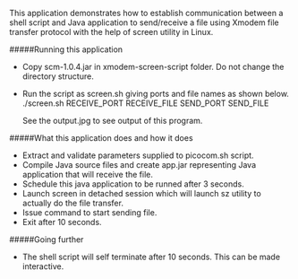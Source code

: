 This application demonstrates how to establish communication between a shell script and 
Java application to send/receive a file using Xmodem file transfer protocol with the help 
of screen utility in Linux.

#####Running this application
- Copy scm-1.0.4.jar in xmodem-screen-script folder. Do not change the directory structure.
- Run the script as screen.sh giving ports and file names as shown below. 
  ./screen.sh RECEIVE_PORT RECEIVE_FILE SEND_PORT SEND_FILE
  
  See the output.jpg to see output of this program.
   
#####What this application does and how it does
- Extract and validate parameters supplied to picocom.sh script.
- Compile Java source files and create app.jar representing Java application that will 
receive the file.
- Schedule this java application to be runned after 3 seconds.
- Launch screen in detached session which will launch sz utility to actually do the file transfer.
- Issue command to start sending file.
- Exit after 10 seconds.
     
#####Going further
- The shell script will self terminate after 10 seconds. This can be made interactive.

